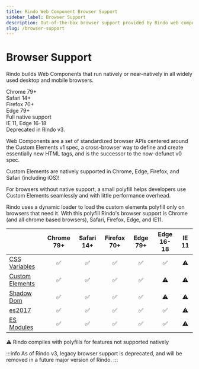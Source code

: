 ```yaml
---
title: Rindo Web Component Browser Support
sidebar_label: Browser Support
description: Out-of-the-box browser support provided by Rindo web components.
slug: /browser-support
---
```


# Browser Support

Rindo builds Web Components that run natively or near-natively in all widely used desktop and mobile browsers.

<div className="bs-chart">
  <div className="bs-chart__group">
    <div className="bs-chart__cards">
      <div className="bs-chart__card">
        <fml-icon name="checkmark"></fml-icon>
        Chrome 79+
      </div>
      <div className="bs-chart__card">
        <fml-icon name="checkmark"></fml-icon>
        Safari 14+
      </div>
      <div className="bs-chart__card">
        <fml-icon name="checkmark"></fml-icon>
        Firefox 70+
      </div>
      <div className="bs-chart__card">
        <fml-icon name="checkmark"></fml-icon>
        Edge 79+
      </div>
    </div>
    <div className="bs-chart__group-label">Full native support</div>
  </div>
  <div className="bs-chart__group">
    <div className="bs-chart__cards">
      <div className="bs-chart__card">
        <fml-icon name="checkmark"></fml-icon>
        IE 11, Edge 16-18
      </div>
    </div>
    <div className="bs-chart__group-label">Deprecated in Rindo v3.</div>
  </div>
</div>

Web Components are a set of standardized browser APIs centered around the Custom Elements v1 spec, a cross-browser way to define and create essentially new HTML tags, and is the successor to the now-defunct v0 spec.

Custom Elements are natively supported in Chrome, Edge, Firefox, and Safari (including iOS)!

For browsers without native support, a small polyfill helps developers use Custom Elements seamlessly and with little performance overhead.

Rindo uses a dynamic loader to load the custom elements polyfill only on browsers that need it. With this polyfill Rindo's browser support is Chrome (and all chrome based browsers), Safari, Firefox, Edge, and IE11.

|                                                                | Chrome 79+ | Safari 14+ | Firefox 70+ | Edge 79+ | Edge 16-18 | IE 11 |
| -------------------------------------------------------------- | :--------: | :--------: | :---------: | :------: | :--------: | :---: |
| [CSS Variables](https://caniuse.com/#feat=css-variables)       |     ✅     |     ✅     |     ✅      |    ✅    |     ✅     |  ⚠️   |
| [Custom Elements](https://caniuse.com/#feat=custom-elementsv1) |     ✅     |     ✅     |     ✅      |    ✅    |     ⚠️     |  ⚠️   |
| [Shadow Dom](https://caniuse.com/#feat=shadowdomv1)            |     ✅     |     ✅     |     ✅      |    ✅    |     ⚠️     |  ⚠️   |
| [es2017](https://caniuse.com/#feat=async-functions)            |     ✅     |     ✅     |     ✅      |    ✅    |     ✅     |  ⚠️   |
| [ES Modules](https://caniuse.com/#feat=es6-module)             |     ✅     |     ✅     |     ✅      |    ✅    |     ✅     |  ⚠️   |

<div className="align-right">
  ⚠️ <span className="caption">Rindo compiles with polyfills for features not supported natively</span>
</div>

:::info
As of Rindo v3, legacy browser support is deprecated, and will be removed in a future major version of Rindo.
:::

